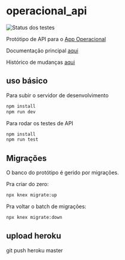 # operacional_api

![Status dos testes](https://github.com/casamagalhaes/operacional_api/workflows/Rodar%20os%20testes/badge.svg)

Protótipo de API para o [App Operacional](https://github.com/casamagalhaes/operacional_app)

Documentação principal
[aqui](https://docs.google.com/document/d/17R4A-DA56kVHHrNPb76PM0yAPd7EVvbecSOlMG7fvK4/edit)

Histórico de mudanças [aqui](./CHANGELOG.md)

## uso básico

Para subir o servidor de desenvolvimento

```bash
npm install
npm run dev
```

Para rodar os testes de API

```bash
npm install
npm run test
```

## Migrações

O banco do protótipo é gerido por migrações.

Pra criar do zero:

```bash
npx knex migrate:up
```

Pra voltar o batch de migrações:

```bash
npx knex migrate:down
```

## upload heroku

git push heroku master